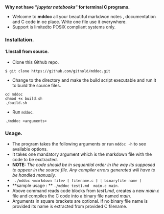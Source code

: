 **Why not have *"jupyter notebooks"* for terminal C programs.**
- Welcome to **mddoc** all your beautiful markdwon notes , documentation and C code in oe place. Write one file use it everywhere.
- Support is limitedto POSIX compliant systems only.
### Installation.
#### 1.Install from source.
- Clone this Github repo.
```
$ git clone https://github.com/gitnold/mddoc.git
```
- Change to the directory and make the build script executable and run it to build the source files.
```
cd mddoc
chmod +x build.sh
./build.sh
```
- Run `mddoc`.
```
./mddoc <arguments>
```

### Usage.
- The program takes the following arguments or run `mddoc -h` to see available options.
- It takes one mandatory argument which is the markdown file with the code to be exctracted. 
- **NOTE:** *The code should be in sequential order in the way its supposed to appear in the source file. Any compiler errors generated will have to be handled manually.*
- ` ./mddoc <markdown file> [ filename.c ] [ binaryfile name ]`
- **sample usage : ** `./mddoc test1.md  main.c main`.
- Above command reads code blocks from *test1.md*, creates a new *main.c* file and compiles the C code into a binary file named *main*.
- Arguments in square brackets are optional. If no binary file name is provided its name is extracted from provided C filename.
